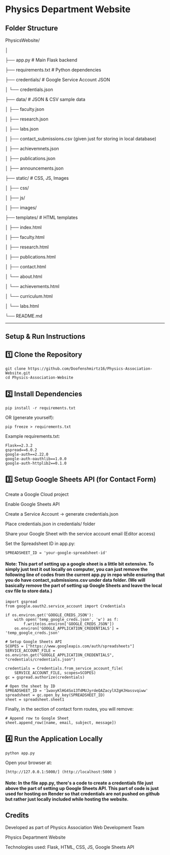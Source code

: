 # Physics Department Website

## Folder Structure

PhysicsWebsite/

│

├── app.py # Main Flask backend

├── requirements.txt # Python dependencies

├── credentials/ # Google Service Account JSON

│ └── credentials.json

├── data/ # JSON & CSV sample data

│ ├── faculty.json

│ ├── research.json

│ ├── labs.json

│ ├── contact_submissions.csv (given just for storing in local database)

│ ├── achievemnets.json

│ ├── publications.json

│ ├── announcements.json

├── static/ # CSS, JS, Images

│ ├── css/

│ ├── js/

│ ├── images/

├── templates/ # HTML templates

│ ├── index.html

│ ├── faculty.html

│ ├── research.html

│ ├── publications.html

│ ├── contact.html

│ └── about.html

│ └── achievements.html

│ └── curriculum.html

│ └── labs.html

└── README.md

---

## Setup & Run Instructions

## 1️⃣ Clone the Repository

```
git clone https://github.com/Doofenshmirtz16/Physics-Association-Website.git
cd Physics-Association-Website
```

## 2️⃣ Install Dependencies

```
pip install -r requirements.txt
```
OR (generate yourself):
```
pip freeze > requirements.txt
```
Example requirements.txt:
```
Flask==2.3.2
gspread==6.0.2
google-auth==2.22.0
google-auth-oauthlib==1.0.0
google-auth-httplib2==0.1.0
```
## 3️⃣ Setup Google Sheets API (for Contact Form)
Create a Google Cloud project

Enable Google Sheets API

Create a Service Account → generate credentials.json

Place credentials.json in credentials/ folder

Share your Google Sheet with the service account email (Editor access)

Set the Spreadsheet ID in app.py:
```
SPREADSHEET_ID = 'your-google-spreadsheet-id'
```


#### Note: This part of setting up a google sheet is a little bit extensive. To simply just test it out locally on computer, you can just remove the following line of codes from the current app.py in repo while ensuring that you do have contact_submissions.csv under data folder. (We will basically remove the part of setting up Google Sheets and leave the local csv file to store data.)
```
import gspread
from google.oauth2.service_account import Credentials
```
```
if os.environ.get('GOOGLE_CREDS_JSON'):
    with open('temp_google_creds.json', 'w') as f:
        f.write(os.environ['GOOGLE_CREDS_JSON'])
    os.environ['GOOGLE_APPLICATION_CREDENTIALS'] = 'temp_google_creds.json'

# Setup Google Sheets API
SCOPES = ["https://www.googleapis.com/auth/spreadsheets"]
SERVICE_ACCOUNT_FILE = os.environ.get("GOOGLE_APPLICATION_CREDENTIALS", "credentials/credentials.json")

credentials = Credentials.from_service_account_file(
    SERVICE_ACCOUNT_FILE, scopes=SCOPES)
gc = gspread.authorize(credentials)

# Open the sheet by ID
SPREADSHEET_ID = '1wavyKlHG4So13TdMUJyrdeQAZacylXZgHJHassvqiww'
spreadsheet = gc.open_by_key(SPREADSHEET_ID)
sheet = spreadsheet.sheet1
```
Finally, in the section of contact form routes, you will remove:
```
# Append row to Google Sheet
sheet.append_row([name, email, subject, message])
```


## 4️⃣ Run the Application Locally
```
python app.py
```
Open your browser at:
```
[http://127.0.0.1:5000/] (http://localhost:5000 )
```

#### Note: In the file app.py, there's a code to create a credentials file just above the part of setting up Google Sheets API. This part of code is just used for hosting on Render so that credentials are not pushed on github but rather just locally included while hosting the website.


## Credits

Developed as part of Physics Association Web Development Team

Physics Department Website

Technologies used: Flask, HTML, CSS, JS, Google Sheets API

